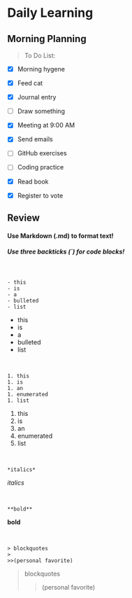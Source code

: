 # Daily Learning

## Morning Planning

> To Do List:

+ [x] Morning hygene
+ [x] Feed cat
+ [x] Journal entry
+ [ ] Draw something
+ [x] Meeting at 9:00 AM
+ [x] Send emails
+ [ ] GitHub exercises
+ [ ] Coding practice
+ [x] Read book
+ [x] Register to vote


## Review

#### Use **Markdown** (.md) to format text!

##### Use three backticks (`) for code blocks!

<br>

```
- this
- is
- a
- bulleted
- list
```

- this
- is
- a
- bulleted
- list

<br>

```
1. this
1. is
1. an
1. enumerated
1. list
```

1. this
1. is
1. an
1. enumerated
1. list

<br>

```
*italics*
```

*italics*

<br>

```
**bold**
```

**bold**

<br>

```
> blockquotes
>
>>(personal favorite)
```

> blockquotes
>
>>(personal favorite)

<br>
<br>

